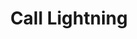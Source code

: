 ---
title: "Call Lightning"

spell:
  schools:
    - name:        "Evocation"
      subschools:  []
      descriptors: ["Electricity"]
  classes:
    - name:  "Druid"
      abbr:  "Drd"
      level: 3
  domains:
    - name:  "Weather"
      abbr:  "Weather"
      level: 3
  components:         [V, S]
  castingTime:        "1 round"
  range:              "Medium (100 ft. + 10 ft./level)"
  effect:             "One or more 30-ft.-long vertical lines of lightning"
  duration:           "1 min./level"
  savingThrow:        "Reflex half"
  spellResistance:    "Yes"
  description:        |
    Immediately upon completion of the spell, and once per round thereafter, you may call down a 5-foot-wide, 30-foot-long, vertical bolt of lightning that deals {% die_roll 3 6 0 %} points of electricity damage. The bolt of lightning flashes down in a vertical stroke at whatever target point you choose within the spell's range (measured from your position at the time). Any creature in the target square or in the path of the bolt is affected.

    You need not call a bolt of lightning immediately; other actions, even spellcasting, can be performed. However, each round after the first you may use a standard action (concentrating on the spell) to call a bolt. You may call a total number of bolts equal to your caster level (maximum 10 bolts).

    If you are outdoors and in a stormy area-a rain shower, clouds and wind, hot and cloudy conditions, or even a tornado (including a whirlwind formed by a djinni or an air elemental of at least Large size)-each bolt deals {% die_roll 3 10 0 %} points of electricity damage instead of {% die_roll 3 6 0 %}.

    This spell functions indoors or underground but not underwater.
---